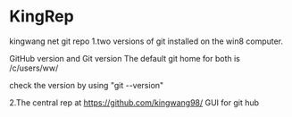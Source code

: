 KingRep
=======

kingwang net git repo
1.two versions of git installed on the win8 computer.

GitHub version and Git version
The default git home for both  is /c/users/ww/

check the version by using "git --version"

2.The central rep at https://github.com/kingwang98/
GUI for git hub




